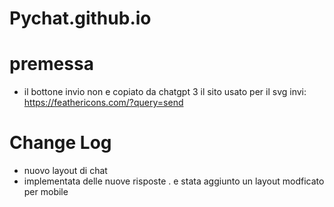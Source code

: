 # Pychat.github.io
# premessa
- il bottone invio non e copiato da chatgpt 3 il sito usato per il svg invi: https://feathericons.com/?query=send 

# Change Log
- nuovo layout di chat
- implementata delle nuove risposte 
. e stata aggiunto un layout modficato per mobile
